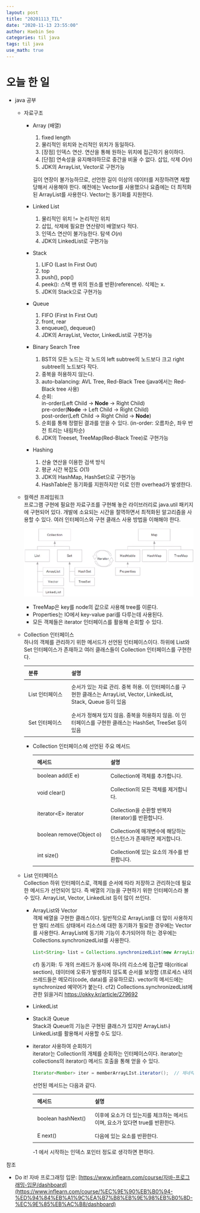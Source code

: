 ```yaml
---
layout: post
title: "20201113_TIL"
date: "2020-11-13 23:55:00"
author: Haebin Seo
categories: til java
tags: til java
use_math: true
---
```

# 오늘 한 일
- java 공부  
  - 자료구조
    - Array (배열)
      1. fixed length
      2. 물리적인 위치와 논리적인 위치가 동일하다.
      3. [장점] 인덱스 연산. 연산을 통해 원하는 위치에 접근하기 용이하다.
      4. [단점] 연속성을 유지해야하므로 중간을 비울 수 없다. 삽입, 삭제 $O(n)$
      5. JDK의 ArrayList, Vector로 구현가능
      
      길이 연장이 불가능하므로, 선언한 길이 이상의 데이터를 저장하려면 재할당해서 사용해야 한다.
      예전에는 Vector를 사용했으나 요즘에는 더 최적화된 ArrayList를 사용한다. Vector는 동기화를 지원한다.
    
    - Linked List
      1. 물리적인 위치 != 논리적인 위치
      2. 삽입, 삭제에 필요한 연산량이 배열보다 적다.
      3. 인덱스 연산이 불가능한다. 탐색 $O(n)$
      4. JDK의 LinkedList로 구현가능

    - Stack
      1. LIFO (Last In First Out)
      2. top
      3. push(), pop()
      4. peek(): 스택 맨 위의 원소를 반환(reference). 삭제는 x.
      5. JDK의 Stack으로 구현가능


    - Queue
      1. FIFO (First In First Out)
      2. front, rear
      3. enqueue(), dequeue()
      4. JDK의 ArrayList, Vector, LinkedList로 구현가능
    
    - Binary Search Tree
      1. BST의 모든 노드는 각 노드의 left subtree의 노드보다 크고 right subtree의 노드보다 작다.
      2. 중복을 허용하지 않는다.
      3. auto-balancing: AVL Tree, Red-Black Tree (java에서는 Red-Black tree 사용)
      4. 순회:  
        in-order(Left Child -> **Node** -> Right Child)  
        pre-order(**Node** -> Left Child -> Right Child)  
        post-order(Left Child -> Right Child -> **Node**)
      5. 순회를 통해 정렬된 결과를 얻을 수 있다. (in-order: 오름차순, 좌우 반전 트리는 내림차순)
      6. JDK의 Treeset, TreeMap(Red-Black Tree)로 구현가능

    - Hashing
      1. 산술 연산을 이용한 검색 방식
      2. 평균 시간 복잡도 $O(1)$
      3. JDK의 HashMap, HashSet으로 구현가능
      4. HashTable은 동기화를 지원하지만 이로 인한 overhead가 발생한다.

  - 컬렉션 프레임워크  
    프로그램 구현에 필요한 자료구조를 구현해 놓은 라이브러리로 java.util 패키지에 구현되어 있다.
    개발에 소요되는 시간을 절역하면서 최적화된 알고리즘을 사용할 수 있다. 여러 인터페이스와 구현 클래스 사용 방법을 이해해야 한다.

    ![collection_framework](/assets/java/collection_framework.png)

    - TreeMap은 key를 node의 값으로 사용해 tree를 이룬다.
    - Properties는 IO에서 key-value pari를 다루는데 사용된다.
    - 모든 객체들은 iterator 인터페이스를 활용해 순회할 수 있다.

  - Collection 인터페이스  
    하나의 객체를 관리하기 위한 메서드가 선언된 인터페이스이다. 하위에 List와 Set 인터페이스가 존재하고 여러 클래스들이 Collection 인터페이스를 구현한다.
    <div class="targetTable"></div>

    | 분류            | 설명                                                                                                                    |
    | --------------- | ----------------------------------------------------------------------------------------------------------------------- |
    | List 인터페이스 | 순서가 있는 자료 관리. 중복 허용. 이 인터페이스를 구현한 클래스는 ArrayList, Vector, LinkedList, Stack, Queue 등이 있음 |
    | Set 인터페이스  | 순서가 정해져 있지 않음. 중복을 허용하지 않음. 이 인터페이스를 구현한 클래스는 HashSet, TreeSet 등이 있음               |

    - Collection 인터페이스에 선언된 주요 메서드
      <div class="targetTable"></div>

      | 메서드                   | 설명                                                             |
      | ------------------------ | ---------------------------------------------------------------- |
      | boolean add(E e)         | Collection에 객체를 추가합니다.                                  |
      | void clear()             | Collection의 모든 객체를 제거합니다.                             |
      | iterator\<E> iterator    | Collection을 순환할 반복자(iterator)를 반환합니다.               |
      | boolean remove(Object o) | Collection에 매개변수에 해당하는 인스턴스가 존재하면 제거합니다. |
      | int size()               | Collection에 있는 요소의 개수를 반환합니다.                      |
      
  - List 인터페이스  
    Collection 하위 인터페이스로, 객체를 순서에 따라 저장하고 관리하는데 필요한 메서드가 선언되어 있다. 즉 배열의 기능을 구현하기 위한 인터페이스라 볼 수 있다. ArrayList, Vector, LinkedList 등이 많이 쓰인다.

    - ArrayList와 Vector  
      객체 배열을 구현한 클래스이다. 일반적으로 ArrayList를 더 많이 사용하지만 멀티 쓰레드 상태에서 리소스에 대한 동기화가 필요한 경우에는 Vector를 사용한다.
      ArrayList에 동기화 기능이 추가되어야 하는 경우에는 Collections.synchronizedList를 사용한다.
      ```java
      List<String> list = Collections.synchronizedList(new ArrayList<String>());
      ```

      cf) 동기화: 두 개의 쓰레드가 동시에 하나의 리소스에 접근할 때(critical section), 데이터에 오류가 발생하지 않도록 순서를 보장함 (프로세스 내의 쓰레드들은 메모리(code, data)를 공유하므로). vector의 메서드에는 synchronized 예약어가 붙는다.
      cf2) Collections.synchronizedList에 관한 읽을거리 <https://okky.kr/article/279692>
    
    - LinkedList
    
    - Stack과 Queue  
      Stack과 Queue의 기능은 구현된 클래스가 있지만 ArrayList나 LinkedList를 활용해서 사용할 수도 있다.
    
    - iterator 사용하여 순회하기  
      iterator는 Collection의 개체를 순회하는 인터페이스이다. iterator는 collections의 iterator() 메서드 호출을 통해 얻을 수 있다.
      ```java
      Iterator<Member> iter = memberArrayLIst.iterator();  // 제네릭 타입 사용 가능
      ```

      선언된 메서드는 다음과 같다.
      <div class="targetTable"></div>

      | 메서드             | 설명                                                                          |
      | ------------------ | ----------------------------------------------------------------------------- |
      | boolean hashNext() | 이후에 요소가 더 있는지를 체크하는 메서드이며, 요소가 있다면 true를 반환한다. |
      | E next()           | 다음에 있는 요소를 반환한다.                                                  |

      -1 에서 시작하는 인덱스 포인터 정도로 생각하면 편하다.


참조  
- Do it! 자바 프로그래밍 입문: [https://www.inflearn.com/course/자바-프로그래밍-입문/dashboard](https://www.inflearn.com/course/%EC%9E%90%EB%B0%94-%ED%94%84%EB%A1%9C%EA%B7%B8%EB%9E%98%EB%B0%8D-%EC%9E%85%EB%AC%B8/dashboard)

<style>
  table {
    table-layout: auto;
    width: fit-content;
  }
  table th, table td {
    padding: 8px 12px;
  }
  .targetTable+table th:first-of-type, .targetTable+table td:first-of-type {
    white-space: nowrap;
  }
</style>
